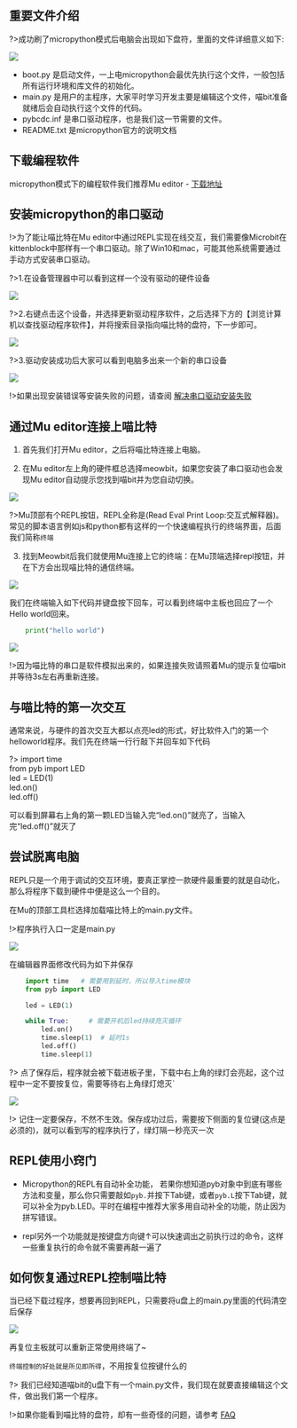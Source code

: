## 重要文件介绍  
    
?>成功刷了micropython模式后电脑会出现如下盘符，里面的文件详细意义如下:  

![](https://s2.ax1x.com/2019/01/29/kQYUPI.png)    

- boot.py 是启动文件，一上电micropython会最优先执行这个文件，一般包括所有运行环境和库文件的初始化。
- main.py 是用户的主程序，大家平时学习开发主要是编辑这个文件，喵bit准备就绪后会自动执行这个文件的代码。
- pybcdc.inf 是串口驱动程序，也是我们这一节需要的文件。
- README.txt 是micropython官方的说明文档

## 下载编程软件  
  
micropython模式下的编程软件我们推荐Mu editor - [下载地址](http://cdn.kittenbot.cn/mu/Mu_1.0.1.exe)

## 安装micropython的串口驱动
  
!>为了能让喵比特在Mu editor中通过REPL实现在线交互，我们需要像Microbit在kittenblock中那样有一个串口驱动。除了Win10和mac，可能其他系统需要通过手动方式安装串口驱动。

?>1.在设备管理器中可以看到这样一个没有驱动的硬件设备  

![](https://s2.ax1x.com/2019/01/29/kQNF74.png)  
  
?>2.右键点击这个设备，并选择更新驱动程序软件，之后选择下方的【浏览计算机以查找驱动程序软件】，并将搜索目录指向喵比特的盘符，下一步即可。  
  
![](https://s2.ax1x.com/2019/01/29/kQUBM6.png)  
  
?>3.驱动安装成功后大家可以看到电脑多出来一个新的串口设备  
  
![](https://s2.ax1x.com/2019/01/29/kQURJA.png)  
  
!>如果出现安装错误等安装失败的问题，请查阅  [解决串口驱动安装失败](meowbit驱动安装失败的问题解决)

## 通过Mu editor连接上喵比特


1. 首先我们打开Mu editor，之后将喵比特连接上电脑。  

2. 在Mu editor左上角的硬件框总选择meowbit，如果您安装了串口驱动也会发现Mu editor自动提示您找到喵bit并为您自动切换。

![](https://s2.ax1x.com/2019/01/29/kQaiFJ.png)

?>Mu顶部有个REPL按钮，REPL全称是(Read Eval Print Loop:交互式解释器)。常见的脚本语言例如js和python都有这样的一个快速编程执行的终端界面，后面我们简称`终端`

3. 找到Meowbit后我们就使用Mu连接上它的终端：在Mu顶端选择repl按钮，并在下方会出现喵比特的通信终端。

![](https://s2.ax1x.com/2019/01/29/kQalYd.png)

我们在终端输入如下代码并键盘按下回车，可以看到终端中主板也回应了一个Hello world回来。

```python
	print("hello world")
```

![](https://s2.ax1x.com/2019/01/29/kQa1fA.png)

!>因为喵比特的串口是软件模拟出来的，如果连接失败请照着Mu的提示复位喵bit并等待3s左右再重新连接。


## 与喵比特的第一次交互

通常来说，与硬件的首次交互大都以点亮led的形式，好比软件入门的第一个helloworld程序。我们先在终端一行行敲下并回车如下代码  

?>	import time  
	from pyb import LED  
	led = LED(1)  
	led.on()  
	led.off()  

可以看到屏幕右上角的第一颗LED当输入完“led.on()”就亮了，当输入完“led.off()”就灭了

## 尝试脱离电脑

REPL只是一个用于调试的交互环境，要真正掌控一款硬件最重要的就是自动化，那么将程序下载到硬件中便是这么一个目的。

在Mu的顶部工具栏选择加载喵比特上的main.py文件。

!>程序执行入口一定是main.py

![](https://s2.ax1x.com/2019/01/29/kQd9jP.png)

在编辑器界面修改代码为如下并保存

```python
	import time   # 需要用到延时，所以导入time模块
	from pyb import LED

	led = LED(1)

	while True:     # 需要开机后led持续亮灭循环
		led.on()
		time.sleep(1)  # 延时1s
		led.off()
		time.sleep(1)
```

?> 点了保存后，程序就会被下载进板子里，下载中右上角的绿灯会亮起，这个过程中一定不要按复位，需要等待右上角绿灯熄灭`

![](https://s2.ax1x.com/2019/01/29/kQdIUg.png)

!> 记住一定要保存，不然不生效。保存成功过后，需要按下侧面的复位键(这点是必须的)，就可以看到写的程序执行了，绿灯隔一秒亮灭一次

## REPL使用小窍门

- Micropython的REPL有自动补全功能， 若果你想知道pyb对象中到底有哪些方法和变量，那么你只需要敲如`pyb.`并按下Tab键，或者`pyb.L`按下Tab键，就可以补全为pyb.LED。平时在编程中推荐大家多用自动补全的功能，防止因为拼写错误。

- repl另外一个功能就是按键盘方向键↑可以快速调出之前执行过的命令，这样一些重复执行的命令就不需要再敲一遍了  

## 如何恢复通过REPL控制喵比特

当已经下载过程序，想要再回到REPL，只需要将u盘上的main.py里面的代码清空后保存

![](https://s2.ax1x.com/2019/01/29/kQdggI.png)

再复位主板就可以重新正常使用终端了~

`终端控制的好处就是所见即所得`，不用按复位按键什么的


?> 我们已经知道喵bit的u盘下有一个main.py文件，我们现在就要直接编辑这个文件，做出我们第一个程序。

!>如果你能看到喵比特的盘符，却有一些奇怪的问题，请参考 [FAQ](FAQ/FAQ)